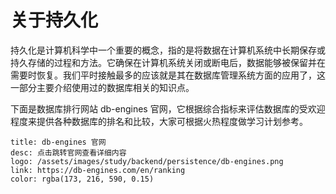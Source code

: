 # 关于持久化

持久化是计算机科学中一个重要的概念，指的是将数据在计算机系统中长期保存或持久存储的过程和方法。它确保在计算机系统关闭或断电后，数据能够被保留并在需要时恢复。我们平时接触最多的应该就是其在数据库管理系统方面的应用了，这一部分主要介绍使用过的数据库相关的知识点。

下面是数据库排行网站 db-engines 官网，它根据综合指标来评估数据库的受欢迎程度来提供各种数据库的排名和比较，大家可根据火热程度做学习计划参考。

```card
title: db-engines 官网
desc: 点击跳转官网查看详细内容
logo: /assets/images/study/backend/persistence/db-engines.png
link: https://db-engines.com/en/ranking
color: rgba(173, 216, 590, 0.15)
```